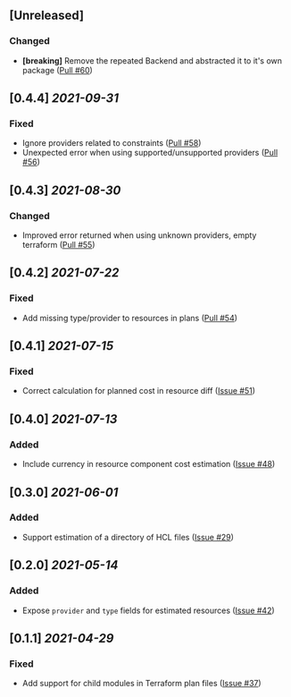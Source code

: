 ## [Unreleased]

### Changed

- **[breaking]** Remove the repeated Backend and abstracted it to it's own package
  ([Pull #60](https://github.com/cycloidio/terracost/pull/59))

## [0.4.4] _2021-09-31_

### Fixed

- Ignore providers related to constraints
  ([Pull #58](https://github.com/cycloidio/terracost/pull/58))
- Unexpected error when using supported/unsupported providers
  ([Pull #56](https://github.com/cycloidio/terracost/pull/56))

## [0.4.3] _2021-08-30_

### Changed

- Improved error returned when using unknown providers, empty terraform
  ([Pull #55](https://github.com/cycloidio/terracost/pull/55))

## [0.4.2] _2021-07-22_

### Fixed

- Add missing type/provider to resources in plans
  ([Pull #54](https://github.com/cycloidio/terracost/pull/54))

## [0.4.1] _2021-07-15_

### Fixed

- Correct calculation for planned cost in resource diff
  ([Issue #51](https://github.com/cycloidio/terracost/issues/51))

## [0.4.0] _2021-07-13_

### Added

- Include currency in resource component cost estimation
  ([Issue #48](https://github.com/cycloidio/terracost/issues/48))

## [0.3.0] _2021-06-01_

### Added

- Support estimation of a directory of HCL files
  ([Issue #29](https://github.com/cycloidio/terracost/issues/29))

## [0.2.0] _2021-05-14_

### Added

- Expose `provider` and `type` fields for estimated resources
  ([Issue #42](https://github.com/cycloidio/terracost/issues/42))

## [0.1.1] _2021-04-29_

### Fixed

- Add support for child modules in Terraform plan files
  ([Issue #37](https://github.com/cycloidio/terracost/issues/37))
